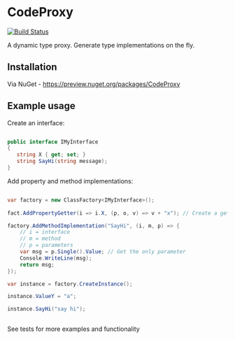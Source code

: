 # CodeProxy

[![Build Status](https://travis-ci.org/roberino/CodeProxy.svg?branch=master)](https://travis-ci.org/roberino/CodeProxy)

A dynamic type proxy. Generate type implementations on the fly.

## Installation

Via NuGet - https://preview.nuget.org/packages/CodeProxy

## Example usage

Create an interface:

```cs

public interface IMyInterface
{
   string X { get; set; }
   string SayHi(string message);        
}

```

Add property and method implementations:

```cs

var factory = new ClassFactory<IMyInterface>();
	  
fact.AddPropertyGetter(i => i.X, (p, o, v) => v + "x"); // Create a get method for property "X"

factory.AddMethodImplementation("SayHi", (i, m, p) => {
    // i = interface
    // m = method
    // p = parameters
    var msg = p.Single().Value; // Get the only parameter
    Console.WriteLine(msg);
    return msg;
});

var instance = factory.CreateInstance();

instance.ValueY = "a";

instance.SayHi("say hi");
			
```

See tests for more examples and functionality